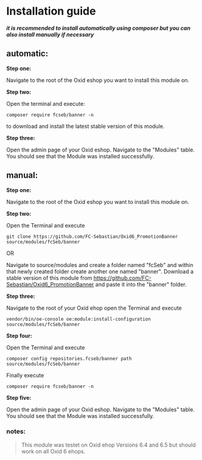 # Installation guide

***it is recommended to install automatically using composer but you can also install manually if necessary***

## automatic:


**Step one:**

Navigate to the root of the Oxid eshop you want to install this module on.

	
**Step two:**

Open the terminal and execute: 

	composer require fcseb/banner -n
to download and install the latest stable version of this module.

	
**Step three:**

Open the admin page of your Oxid eshop. Navigate to the "Modules" table. You should see that the Module was installed successfully.
	
## manual:


**Step one:**

Navigate to the root of the Oxid eshop you want to install this module on.

	
**Step two:**

Open the Terminal and execute 

	git clone https://github.com/FC-Sebastian/Oxid6_PromotionBanner source/modules/fcSeb/banner
	
OR
	
Navigate to source/modules and create a folder named "fcSeb" and within that newly created folder create another one named "banner".
Download a stable version of this module from https://github.com/FC-Sebastian/Oxid6_PromotionBanner 
and paste it into the "banner" folder.

	
**Step three:**

Navigate to the root of your Oxid ehop open the Terminal and execute

	vendor/bin/oe-console oe:module:install-configuration source/modules/fcSeb/banner
	
	
**Step four:**

Open the Terminal and execute 

	composer config repositories.fcseb/banner path source/modules/fcSeb/banner
Finally execute 

	composer require fcseb/banner -n

	
**Step five:**

Open the admin page of your Oxid eshop. Navigate to the "Modules" table. You should see that the Module was installed successfully.

### notes:

>This module was testet on Oxid ehop Versions 6.4 and 6.5 but should work on all Oxid 6 ehops.